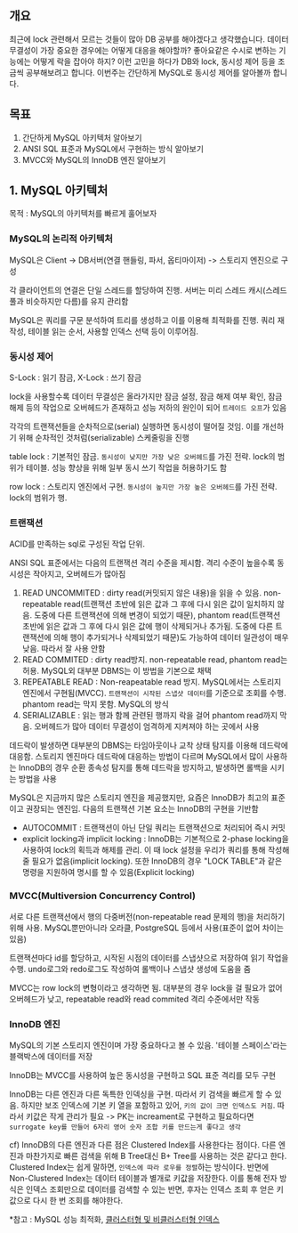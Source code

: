 ## 개요

최근에 lock 관련해서 모르는 것들이 많아 DB 공부를 해야겠다고 생각했습니다. 데이터 무결성이 가장 중요한 경우에는 어떻게 대응을 해야할까? 좋아요같은 수시로 변하는 기능에는 어떻게 락을 잡아야 하지? 이런 고민을 하다가 DB와 lock, 동시성 제어 등을 조금씩 공부해보려고 합니다. 이번주는 간단하게 MySQL로 동시성 제어를 알아볼까 합니다.

## 목표

1. 간단하게 MySQL 아키텍처 알아보기
2. ANSI SQL 표준과 MySQL에서 구현하는 방식 알아보기
3. MVCC와 MySQL의 InnoDB 엔진 알아보기

## 1. MySQL 아키텍처

목적 : MySQL의 아키텍처를 빠르게 훌어보자

### MySQL의 논리적 아키텍처

MySQL은 Client -> DB서버(연결 핸들링, 파서, 옵티마이저) -> 스토리지 엔진으로 구성

각 클라이언트의 연결은 단일 스레드를 할당하여 진행. 서버는 미리 스레드 캐시(스레드 풀과 비슷하지만 다름)를 유지 관리함

MySQL은 쿼리를 구문 분석하여 트리를 생성하고 이를 이용해 최적화를 진행. 쿼리 재작성, 테이블 읽는 순서, 사용할 인덱스 선택 등이 이루어짐.

### 동시성 제어

S-Lock : 읽기 잠금, X-Lock : 쓰기 잠금

lock을 사용할수록 데이터 무결성은 올라가지만 잠금 설정, 잠금 해제 여부 확인, 잠금 해제 등의 작업으로 오버헤드가 존재하고 성능 저하의 원인이 되어 `트레이드 오프`가 있음

각각의 트랜잭션들을 순차적으로(serial) 실행하면 동시성이 떨어질 것임. 이를 개선하기 위해 순차적인 것처럼(serializable) 스케줄링을 진행

table lock : 기본적인 잠금. `동시성이 낮지만 가장 낮은 오버헤드`를 가진 전략. lock의 범위가 테이블. 성능 향상을 위해 일부 동시 쓰기 작업을 허용하기도 함

row lock : 스토리지 엔진에서 구현. `동시성이 높지만 가장 높은 오버헤드`를 가진 전략. lock의 범위가 행.

### 트랜잭션

ACID를 만족하는 sql로 구성된 작업 단위.

ANSI SQL 표준에서는 다음의 트랜잭션 격리 수준을 제시함. 격리 수준이 높을수록 동시성은 작아지고, 오버헤드가 많아짐

1. READ UNCOMMITED : dirty read(커밋되지 않은 내용)을 읽을 수 있음. non-repeatable read(트랜잭션 초반에 읽은 값과 그 후에 다시 읽은 값이 일치하지 않음. 도중에 다른 트랜잭션에 의해 변경이 되었기 때문), phantom read(트랜잭션 초반에 읽은 값과 그 후에 다시 읽은 값에 행이 삭제되거나 추가됨. 도중에 다른 트랜잭션에 의해 행이 추가되거나 삭제되었기 때문)도 가능하여 데이터 일관성이 매우 낮음. 따라서 잘 사용 안함
2. READ COMMITED : dirty read방지. non-repeatable read, phantom read는 허용. MySQL외 대부분 DBMS는 이 방법을 기본으로 채택
3. REPEATABLE READ : Non-reapeatable read 방지. MySQL에서는 스토리지 엔진에서 구현됨(MVCC). `트랜잭션이 시작된 스냅샷 데이터`를 기준으로 조회를 수행. phantom read는 막지 못함. MySQL의 방식
4. SERIALIZABLE : 읽는 행과 함께 관련된 행까지 락을 걸어 phantom read까지 막음. 오버헤드가 많아 데이터 무결성이 엄격하게 지켜져야 하는 곳에서 사용

데드락이 발생하면 대부분의 DBMS는 타임아웃이나 교착 상태 탐지를 이용해 데드락에 대응함. 스토리지 엔진마다 데드락에 대응하는 방법이 다르며 MySQL에서 많이 사용하는 InnoDB의 경우 순환 종속성 탐지를 통해 데드락을 방지하고, 발생하면 롤백을 시키는 방법을 사용

MySQL은 지금까지 많은 스토리지 엔진을 제공했지만, 요즘은 InnoDB가 최고의 표준이고 권장되는 엔진임. 다음의 트랜잭션 기본 요소는 InnoDB의 구현을 기반함

- AUTOCOMMIT : 트랜잭션이 아닌 단일 쿼리는 트랜잭션으로 처리되어 즉시 커밋
- explicit locking과 implicit locking : InnoDB는 기본적으로 2-phase locking을 사용하여 lock의 획득과 해제를 관리. 이 때 lock 설정을 우리가 쿼리를 통해 작성해줄 필요가 없음(implicit locking). 또한 InnoDB의 경우 "LOCK TABLE"과 같은 명령을 지원하여 명시를 할 수 있음(Explicit locking)

### MVCC(Multiversion Concurrency Control)

서로 다른 트랜잭션에서 행의 다중버전(non-repeatable read 문제의 행)을 처리하기 위해 사용. MySQL뿐만아니라 오라클, PostgreSQL 등에서 사용(표준이 없어 차이는 있음)

트랜잭션마다 id를 할당하고, 시작된 시점의 데이터를 스냅샷으로 저장하여 읽기 작업을 수행. undo로그와 redo로그도 작성하여 롤백이나 스냅샷 생성에 도움을 줌

MVCC는 row lock의 변형이라고 생각하면 됨. 대부분의 경우 lock을 걸 필요가 없어 오버헤드가 낮고, repeatable read와 read commited 격리 수준에서만 작동

### InnoDB 엔진

MySQL의 기본 스토리지 엔진이며 가장 중요하다고 볼 수 있음. '테이블 스페이스'라는 블랙박스에 데이터를 저장

InnoDB는 MVCC를 사용하여 높은 동시성을 구현하고 SQL 표준 격리를 모두 구현

InnoDB는 다른 엔진과 다른 독특한 인덱싱을 구현. 따라서 키 검색을 빠르게 할 수 있음. 하지만 보조 인덱스에 기본 키 열을 포함하고 있어, `키의 값이 크면 인덱스도 커짐`. 따라서 키값은 작게 관리가 필요 -> PK는 increament로 구현하고 필요하다면 `surrogate key를 만들어 6자리 영어 숫자 조합 키를 만드는게 좋다고 생각`

cf) InnoDB의 다른 엔진과 다른 점은 Clustered Index를 사용한다는 점이다. 다른 엔진과 마찬가지로 빠른 검색을 위해 B Tree대신 B+ Tree를 사용하는 것은 같다고 한다.
Clustered Index는 쉽게 말하면, `인덱스에 따라 로우를 정렬`하는 방식이다. 반면에 Non-Clustered Index는 데이터 테이블과 별개로 키값을 저장한다.
이를 통해 전자 방식은 인덱스 조회만으로 데이터를 검색할 수 있는 반면, 후자는 인덱스 조회 후 얻은 키 값으로 다시 한 번 조회를 해야한다.

\*참고 : MySQL 성능 최적화, [클러스터형 및 비클러스터형 인덱스](https://learn.microsoft.com/ko-kr/sql/relational-databases/indexes/clustered-and-nonclustered-indexes-described?view=sql-server-ver16)